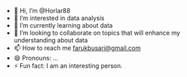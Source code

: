 - 👋 Hi, I’m @Horlar88
- 👀 I’m interested in data analysis
- 🌱 I’m currently learning about data
- 💞️ I’m looking to collaborate on topics that will enhance my understanding about data
- 📫 How to reach me farukbusari@gmail.com  
- 😄 Pronouns: ...
- ⚡ Fun fact: I am an interesting person. 

<!---
Horlar88/Horlar88 is a ✨ special ✨ repository because its `README.md` (this file) appears on your GitHub profile.
You can click the Preview link to take a look at your changes.
--->

